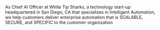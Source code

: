 As Chief AI Officer at White Tip Sharks, a technology start-up headquartered in San Diego, CA that specializes in Intelligent Automation, we help customers deliver enterprise automation that is SCALABLE, SECURE, and SPECIFIC to the customer organization

